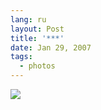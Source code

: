```yaml
---
lang: ru
layout: Post
title: '***'
date: Jan 29, 2007
tags:
  - photos
---
```


![](http://wow.sapegin.me/132e1n1Y080V/Sapegin-Artem-20D-2006-07-20-222-2285.jpg)
